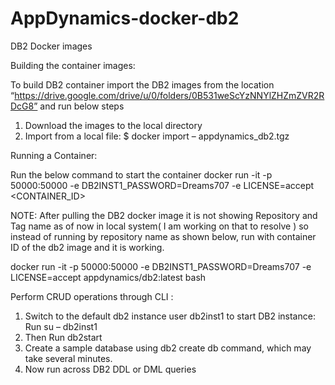 # AppDynamics-docker-db2

DB2 Docker images

Building the container images:

To build DB2 container import the DB2 images from the location “https://drive.google.com/drive/u/0/folders/0B531weScYzNNYlZHZmZVR2RDcG8” and run below steps

1. Download the images to the local directory
2. Import from a local file:
$ docker import – appdynamics_db2.tgz

Running a Container:

Run the below command to start the container
docker run -it -p 50000:50000 -e DB2INST1_PASSWORD=Dreams707 -e LICENSE=accept  <CONTAINER_ID>

NOTE: After pulling the DB2 docker image it is not showing Repository and Tag name as of now in local system( I am working on that to resolve ) so instead of running by repository name as shown below, run with container ID of the db2 image and it is working. 

docker run -it -p 50000:50000 -e DB2INST1_PASSWORD=Dreams707 -e LICENSE=accept appdynamics/db2:latest bash

Perform CRUD operations through CLI :

1. Switch to the default db2 instance user db2inst1 to start DB2 instance: Run su – db2inst1
2. Then Run db2start
3. Create a sample database using db2 create db  command, which may take several minutes.
4. Now run across DB2 DDL or DML queries
